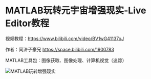 # MATLAB玩转元宇宙增强现实-Live Editor教程

视频教程：https://www.bilibili.com/video/BV1wG41137oJ

作者：同济子豪兄 https://space.bilibili.com/1900783

MATLAB工具包：图像获取、图像处理、计算机视觉（追踪）

![MATLAB玩转增强现实](https://zihao-download.obs.cn-east-3.myhuaweicloud.com/img_bed/20220803/matlab-ar-demo.png)
